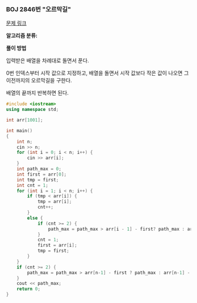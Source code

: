 ### BOJ 2846번 "오르막길"
[문제 링크](https://www.acmicpc.net/problem/2846)

**알고리즘 분류:** 


**풀이 방법**

입력받은 배열을 차례대로 돌면서 푼다.

0번 인덱스부터 시작 값으로 지정하고, 배열을 돌면서 시작 값보다 작은 값이 나오면 그 이전까지의 오르막길을 구한다. 

배열의 끝까지 반복하면 된다.

```cpp
#include <iostream>
using namespace std;

int arr[1001];

int main()
{
	int n;
	cin >> n;
	for (int i = 0; i < n; i++) {
		cin >> arr[i];
	}
	int path_max = 0;
	int first = arr[0];
	int tmp = first;
	int cnt = 1;
	for (int i = 1; i < n; i++) {
		if (tmp < arr[i]) {
			tmp = arr[i];
			cnt++;
		}
		else {
			if (cnt >= 2) {
				path_max = path_max > arr[i - 1] - first? path_max : arr[i - 1] - first;
			}
			cnt = 1;
			first = arr[i];
			tmp = first;
		}
	}
	if (cnt >= 2) {
		path_max = path_max > arr[n-1] - first ? path_max : arr[n-1] - first;
	}
	cout << path_max;
	return 0;
}
```
